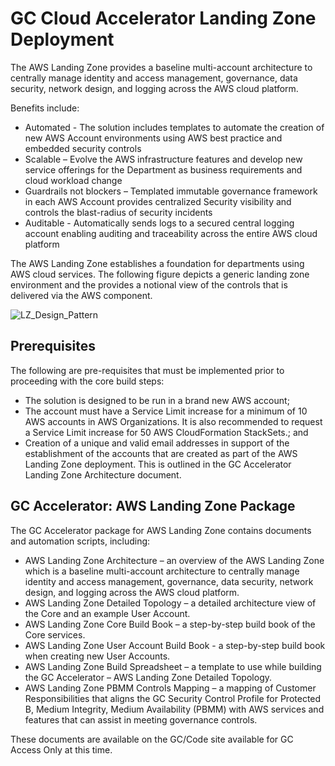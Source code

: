 # GC Cloud Accelerator Landing Zone Deployment

The AWS Landing Zone provides a baseline multi-account architecture to centrally manage identity and access management, governance, data security, network design, and logging across the AWS cloud platform. 

Benefits include:
*	Automated - The solution includes templates to automate the creation of new AWS Account environments using AWS best practice and embedded security controls 
*	Scalable – Evolve the AWS infrastructure features and develop new service offerings for the Department as business requirements and cloud workload change
*	Guardrails not blockers – Templated immutable governance framework in each AWS Account provides centralized Security visibility and controls the blast-radius of security incidents
*	Auditable - Automatically sends logs to a secured central logging account enabling auditing and traceability across the entire AWS cloud platform

The AWS Landing Zone establishes a foundation for departments using AWS cloud services. The following figure depicts a generic landing zone environment and the provides a notional view of the controls that is delivered via the AWS component.

![LZ_Design_Pattern](https://github.com/canada-ca/accelerators_accelerateurs-aws/blob/master/HOWTOs/GC_AWS_LZ_Package/resources/aws-lz-design-pattern-example.png)

## Prerequisites

The following are pre-requisites that must be implemented prior to proceeding with the core build steps:
*	The solution is designed to be run in a brand new AWS account; 
*	The account must have a Service Limit increase for a minimum of 10 AWS accounts in AWS Organizations. It is also recommended to request a Service Limit increase for 50 AWS CloudFormation StackSets.; and 
*	Creation of a unique and valid email addresses in support of the establishment of the accounts that are created as part of the AWS Landing Zone deployment. This is outlined in the GC Accelerator Landing Zone Architecture document.

## GC Accelerator: AWS Landing Zone Package

The GC Accelerator package for AWS Landing Zone contains documents and automation scripts, including:
*	AWS Landing Zone Architecture – an overview of the AWS Landing Zone which is a baseline multi-account architecture to centrally manage identity and access management, governance, data security, network design, and logging across the AWS cloud platform.
*	AWS Landing Zone Detailed Topology – a detailed architecture view of the Core and an example User Account. 
*	AWS Landing Zone Core Build Book – a step-by-step build book of the Core services.
*	AWS Landing Zone User Account Build Book - a step-by-step build book when creating new User Accounts.
*	AWS Landing Zone Build Spreadsheet – a template to use while building the GC Accelerator – AWS Landing Zone Detailed Topology.
*	AWS Landing Zone PBMM Controls Mapping – a mapping of Customer Responsibilities that aligns the GC Security Control Profile for Protected B, Medium Integrity, Medium Availability (PBMM) with AWS services and features that can assist in meeting governance controls.

These documents are available on the GC/Code site available for GC Access Only at this time.
